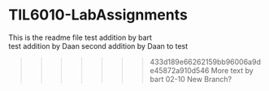 # TIL6010-LabAssignments
This is the readme file
test addition by bart	
test addition by Daan
second addition by Daan to test
>>>>>>> 433d189e66262159bb96006a9de45872a910d546
More text by bart 02-10
New Branch?